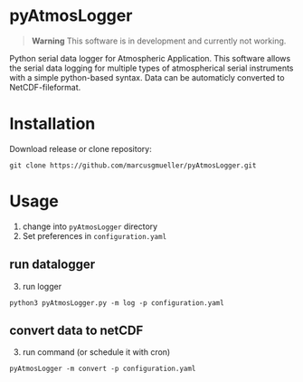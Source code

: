 # pyAtmosLogger
> **Warning**
> This software is in development and currently not working.

Python serial data logger for Atmospheric Application. This software allows the serial data logging for multiple types of atmospherical serial instruments with a simple python-based syntax. Data can be automaticly converted to NetCDF-fileformat.

# Installation
Download release or clone repository:
```
git clone https://github.com/marcusgmueller/pyAtmosLogger.git
```

# Usage
1. change into `pyAtmosLogger` directory
2. Set preferences in `configuration.yaml`
## run datalogger
3. run logger
```
python3 pyAtmosLogger.py -m log -p configuration.yaml
```
## convert data to netCDF
3. run command (or schedule it with cron)
```
pyAtmosLogger -m convert -p configuration.yaml
```
